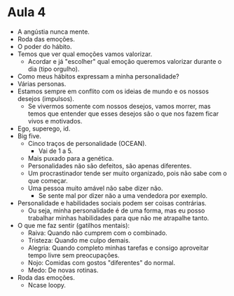 # Aula 4

* A angústia nunca mente.
* Roda das emoções.
* O poder do hábito.
* Temos que ver qual emoções vamos valorizar.
  * Acordar e já "escolher" qual emoção queremos valorizar durante o dia (tipo orgulho).
* Como meus hábitos expressam a minha personalidade?
* Várias personas.
* Estamos sempre em conflito com os ideias de mundo e os nossos desejos (impulsos).
  * Se vivermos somente com nossos desejos, vamos morrer, mas temos que entender que esses desejos são o que nos fazem ficar vivos e motivados.
* Ego, superego, id.
* Big five.
  * Cinco traços de personalidade (OCEAN).
    * Vai de 1 a 5.
  * Mais puxado para a genética.
  * Personalidades não são defeitos, são apenas diferentes.
  * Um procrastinador tende ser muito organizado, pois não sabe com o que começar.
  * Uma pessoa muito amável não sabe dizer não.
    * Se sente mal por dizer não a uma vendedora por exemplo.
* Personalidade e habilidades sociais podem ser coisas contrárias.
  * Ou seja, minha personalidade é de uma forma, mas eu posso trabalhar minhas habilidades para que não me atrapalhe tanto.
* O que me faz sentir (gatilhos mentais):
  * Raiva: Quando não cumprem com o combinado.
  * Tristeza: Quando me culpo demais.
  * Alegria: Quando completo minhas tarefas e consigo aproveitar tempo livre sem preocupações.
  * Nojo: Comidas com gostos "diferentes" do normal.
  * Medo: De novas rotinas.
* Roda das emoções.
  * Ncase loopy.